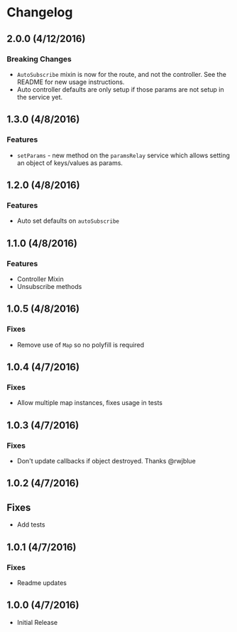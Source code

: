 # Changelog

## 2.0.0 (4/12/2016)

### Breaking Changes

- `AutoSubscribe` mixin is now for the route, and not the controller. See the README for new usage instructions.
- Auto controller defaults are only setup if those params are not setup in the service yet.

## 1.3.0 (4/8/2016)

### Features

- `setParams` - new method on the `paramsRelay` service which allows setting an object of keys/values as params.

## 1.2.0 (4/8/2016)

### Features

- Auto set defaults on `autoSubscribe`

## 1.1.0 (4/8/2016)

### Features

- Controller Mixin
- Unsubscribe methods

## 1.0.5 (4/8/2016)

### Fixes

- Remove use of `Map` so no polyfill is required

## 1.0.4 (4/7/2016)

### Fixes

- Allow multiple map instances, fixes usage in tests

## 1.0.3 (4/7/2016)

### Fixes

- Don't update callbacks if object destroyed. Thanks @rwjblue

## 1.0.2 (4/7/2016)

## Fixes

- Add tests

## 1.0.1 (4/7/2016)

### Fixes

- Readme updates

## 1.0.0 (4/7/2016)

- Initial Release
